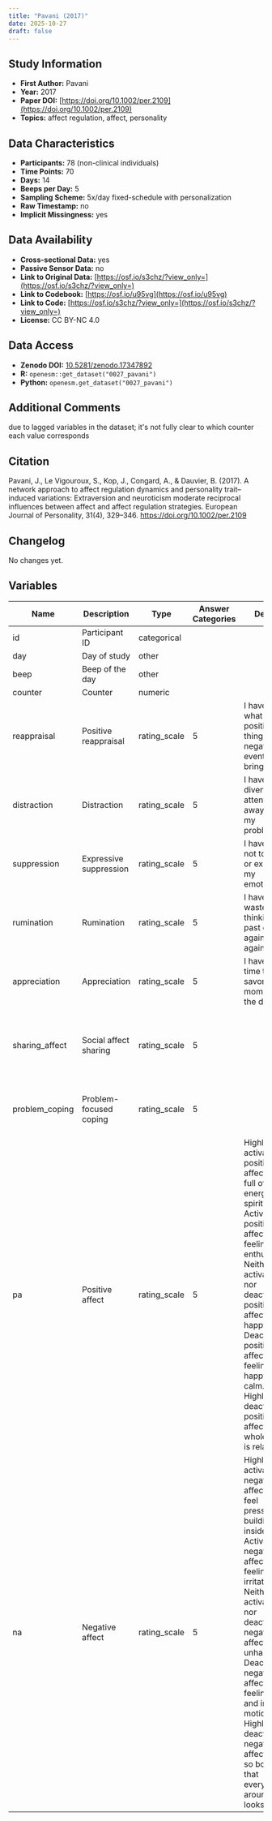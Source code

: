 ```yaml
---
title: "Pavani (2017)"
date: 2025-10-27
draft: false
---
```



## Study Information

- **First Author:** Pavani
- **Year:** 2017
- **Paper DOI:** [https://doi.org/10.1002/per.2109](https://doi.org/10.1002/per.2109)
- **Topics:** affect regulation, affect, personality

## Data Characteristics

- **Participants:** 78 (non-clinical individuals)
- **Time Points:** 70
- **Days:** 14
- **Beeps per Day:** 5
- **Sampling Scheme:** 5x/day fixed-schedule with personalization
- **Raw Timestamp:** no
- **Implicit Missingness:** yes

## Data Availability

- **Cross-sectional Data:** yes
- **Passive Sensor Data:** no
- **Link to Original Data:** [https://osf.io/s3chz/?view_only=](https://osf.io/s3chz/?view_only=)
- **Link to Codebook:** [https://osf.io/u95vg](https://osf.io/u95vg)
- **Link to Code:** [https://osf.io/s3chz/?view_only=](https://osf.io/s3chz/?view_only=)
- **License:** CC BY-NC 4.0

## Data Access

- **Zenodo DOI:** [10.5281/zenodo.17347892](https://doi.org/10.5281/zenodo.17347892)
- **R:** `openesm::get_dataset("0027_pavani")`
- **Python:** `openesm.get_dataset("0027_pavani")`

## Additional Comments

due to lagged variables in the dataset; it's not fully clear to which counter each value corresponds


## Citation

Pavani, J., Le Vigouroux, S., Kop, J., Congard, A., & Dauvier, B. (2017). A network approach to affect regulation dynamics and personality trait–induced variations: Extraversion and neuroticism moderate reciprocal influences between affect and affect regulation strategies. European Journal of Personality, 31(4), 329–346. https://doi.org/10.1002/per.2109




## Changelog

No changes yet.

## Variables

| Name | Description | Type | Answer Categories | Details | Labels | Transformation | Source | Assessment Type | Construct | Comments |
|------|-------------|------|------------------|---------|--------|----------------|--------|----------------|----------|----------|
| id | Participant ID | categorical |  |  |  |  |  | ESM |  |  |
| day | Day of study | other |  |  |  |  |  | ESM |  |  |
| beep | Beep of the day | other |  |  |  |  |  | ESM |  |  |
| counter | Counter | numeric |  |  |  |  |  | ESM |  |  |
| reappraisal | Positive reappraisal | rating_scale | 5 | I have seen what positive things a negative event can bring me. | 1 = not at all<br>5 = a lot |  |  | ESM | reappraisal, emotion regulation |  |
| distraction | Distraction | rating_scale | 5 | I have diverted my attention away from my problems. | 1 = not at all<br>5 = a lot |  |  | ESM | distraction, emotion regulation |  |
| suppression | Expressive suppression | rating_scale | 5 | I have tried not to show or express my emotions. | 1 = not at all<br>5 = a lot |  |  | ESM | suppression, emotion regulation |  |
| rumination | Rumination | rating_scale | 5 | I have wasted time thinking of a past event again and again. | 1 = not at all<br>5 = a lot |  |  | ESM | rumination, emotion regulation |  |
| appreciation | Appreciation | rating_scale | 5 | I have taken time to savor a moment of the day. | 1 = not at all<br>5 = a lot |  |  | ESM | savoring, mindfulness, well-being |  |
| sharing_affect | Social affect sharing | rating_scale | 5 |  | 1 = not at all<br>5 = a lot |  |  | ESM | coping, social support, emotion regulation, social behavior |  |
| problem_coping | Problem-focused coping | rating_scale | 5 |  | 1 = not at all<br>5 = a lot |  |  | ESM | coping, emotion regulation |  |
| pa | Positive affect | rating_scale | 5 | Highly activated positive affect: I am full of energy and spirit.<br>Activated positive affect: I am feeling enthusiastic.<br>Neither activated nor deactivated positive affect: I am happy.<br>Deactivated positive affect: I am feeling both happy and calm.<br>Highly deactivated positive affect: My whole body is relaxed. | 1 = not at all<br>5 = a lot | mean-scored | 12-point affect circumplex model | ESM | positive affect, affect |  |
| na | Negative affect | rating_scale | 5 | Highly activated negative affect: I can feel pressure building inside.<br>Activated negative affect: I am feeling irritated.<br>Neither activated nor deactivated negative affect: I am unhappy.<br>Deactivated negative affect: I am feeling sad and in slow motion.<br>Highly deactivated negative affect: I am so bored that everything around me looks drab. | 1 = not at all<br>5 = a lot | mean-scored | 12-point affect circumplex model | ESM | negative affect, affect |  |
